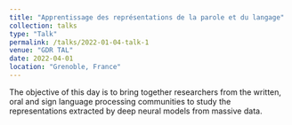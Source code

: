 ```yaml
---
title: "Apprentissage des représentations de la parole et du langage"
collection: talks
type: "Talk"
permalink: /talks/2022-01-04-talk-1
venue: "GDR TAL"
date: 2022-04-01
location: "Grenoble, France"
---
```


The objective of this day is to bring together researchers from the written, oral and sign language processing communities to study the representations extracted by deep neural models from massive data.